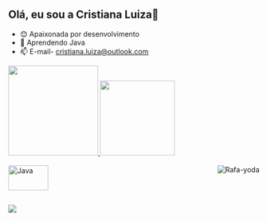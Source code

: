## Olá, eu sou a Cristiana Luiza🖤
- 😊 Apaixonada por desenvolvimento
- 🌱 Aprendendo Java 
- 📫 E-mail- cristiana.luiza@outlook.com
 <div>
  <a href="https://github.com/cristianaLuiza">
  <img height="180em" src="https://github-readme-stats.vercel.app/api?username=cristianaLuiza&show_icons=true&theme=dracula&include_all_commits=true&count_private=true"/>
  <img height="150em" src="https://github-readme-stats.vercel.app/api/top-langs/?username=cristianaLuiza&layout=compact&langs_count=16&theme=dracula"/>
</div>

  <div style="display: inline_block"><br>
  <img align="center" alt="Java" height="50" width="80" src="https://cdn.jsdelivr.net/gh/devicons/devicon@latest/icons/java/java-original-wordmark.svg">
  <img align="right" alt="Rafa-yoda" src="https://cdn.discordapp.com/attachments/795358919417397249/825430589581688872/hi.gif">
</div>

## 
<div> 
  <a href = "E-mail:cristiana.luiza@outlook.com"><img src="https://img.shields.io/badge/Microsoft_Outlook-0078D4?style=for-the-badge&logo=microsoft-outlook&logoColor=white"></a>
  </a> 
  <div> 
  

